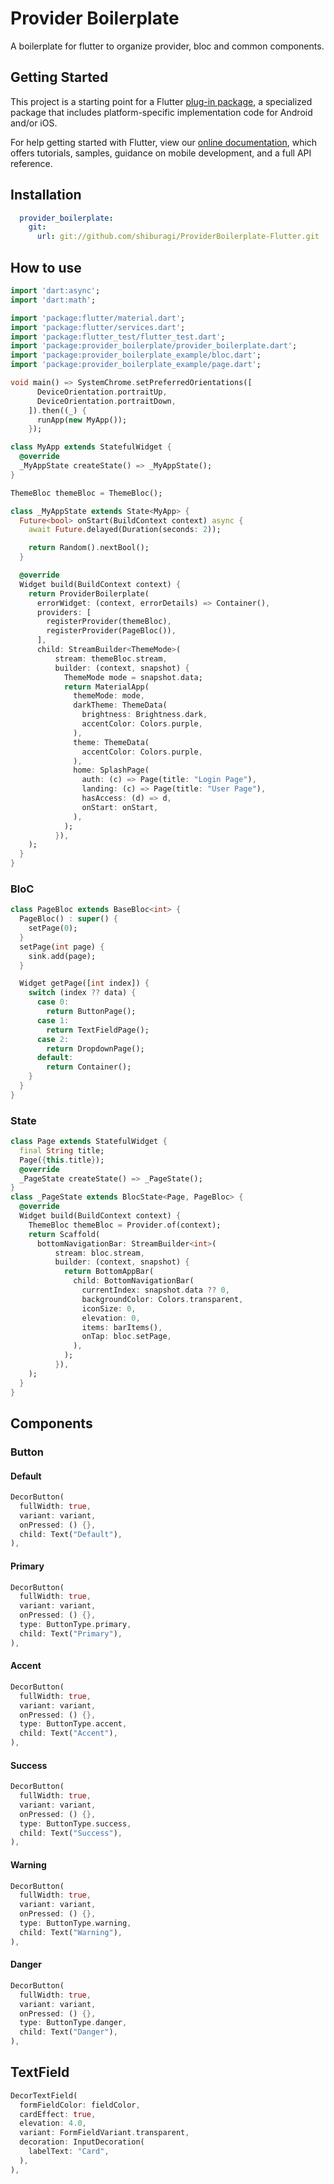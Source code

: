 # Provider Boilerplate

A boilerplate for flutter to organize provider, bloc and common components.

## Getting Started

This project is a starting point for a Flutter
[plug-in package](https://flutter.dev/developing-packages/),
a specialized package that includes platform-specific implementation code for
Android and/or iOS.

For help getting started with Flutter, view our 
[online documentation](https://flutter.dev/docs), which offers tutorials, 
samples, guidance on mobile development, and a full API reference.


## Installation
```yaml
  provider_boilerplate:
    git:
      url: git://github.com/shiburagi/ProviderBoilerplate-Flutter.git
```

## How to use 

```dart
import 'dart:async';
import 'dart:math';

import 'package:flutter/material.dart';
import 'package:flutter/services.dart';
import 'package:flutter_test/flutter_test.dart';
import 'package:provider_boilerplate/provider_boilerplate.dart';
import 'package:provider_boilerplate_example/bloc.dart';
import 'package:provider_boilerplate_example/page.dart';

void main() => SystemChrome.setPreferredOrientations([
      DeviceOrientation.portraitUp,
      DeviceOrientation.portraitDown,
    ]).then((_) {
      runApp(new MyApp());
    });

class MyApp extends StatefulWidget {
  @override
  _MyAppState createState() => _MyAppState();
}

ThemeBloc themeBloc = ThemeBloc();

class _MyAppState extends State<MyApp> {
  Future<bool> onStart(BuildContext context) async {
    await Future.delayed(Duration(seconds: 2));

    return Random().nextBool();
  }

  @override
  Widget build(BuildContext context) {
    return ProviderBoilerplate(
      errorWidget: (context, errorDetails) => Container(),
      providers: [
        registerProvider(themeBloc),
        registerProvider(PageBloc()),
      ],
      child: StreamBuilder<ThemeMode>(
          stream: themeBloc.stream,
          builder: (context, snapshot) {
            ThemeMode mode = snapshot.data;
            return MaterialApp(
              themeMode: mode,
              darkTheme: ThemeData(
                brightness: Brightness.dark,
                accentColor: Colors.purple,
              ),
              theme: ThemeData(
                accentColor: Colors.purple,
              ),
              home: SplashPage(
                auth: (c) => Page(title: "Login Page"),
                landing: (c) => Page(title: "User Page"),
                hasAccess: (d) => d,
                onStart: onStart,
              ),
            );
          }),
    );
  }
}

```

### BloC

```dart
class PageBloc extends BaseBloc<int> {
  PageBloc() : super() {
    setPage(0);
  }
  setPage(int page) {
    sink.add(page);
  }

  Widget getPage([int index]) {
    switch (index ?? data) {
      case 0:
        return ButtonPage();
      case 1:
        return TextFieldPage();
      case 2:
        return DropdownPage();
      default:
        return Container();
    }
  }
}
```

### State

```dart
class Page extends StatefulWidget {
  final String title;
  Page({this.title});
  @override
  _PageState createState() => _PageState();
}
class _PageState extends BlocState<Page, PageBloc> {
  @override
  Widget build(BuildContext context) {
    ThemeBloc themeBloc = Provider.of(context);
    return Scaffold(
      bottomNavigationBar: StreamBuilder<int>(
          stream: bloc.stream,
          builder: (context, snapshot) {
            return BottomAppBar(
              child: BottomNavigationBar(
                currentIndex: snapshot.data ?? 0,
                backgroundColor: Colors.transparent,
                iconSize: 0,
                elevation: 0,
                items: barItems(),
                onTap: bloc.setPage,
              ),
            );
          }),
    );
  }
}
```

## Components

### Button


#### Default
```dart
DecorButton(
  fullWidth: true,
  variant: variant,
  onPressed: () {},
  child: Text("Default"),
),
```

#### Primary
```dart
DecorButton(
  fullWidth: true,
  variant: variant,
  onPressed: () {},
  type: ButtonType.primary,
  child: Text("Primary"),
),
```

#### Accent
```dart
DecorButton(
  fullWidth: true,
  variant: variant,
  onPressed: () {},
  type: ButtonType.accent,
  child: Text("Accent"),
),
```

#### Success
```dart
DecorButton(
  fullWidth: true,
  variant: variant,
  onPressed: () {},
  type: ButtonType.success,
  child: Text("Success"),
),
```

#### Warning
```dart
DecorButton(
  fullWidth: true,
  variant: variant,
  onPressed: () {},
  type: ButtonType.warning,
  child: Text("Warning"),
),
```

#### Danger
```dart
DecorButton(
  fullWidth: true,
  variant: variant,
  onPressed: () {},
  type: ButtonType.danger,
  child: Text("Danger"),
),
```

## TextField
```dart
DecorTextField(
  formFieldColor: fieldColor,
  cardEffect: true,
  elevation: 4.0,
  variant: FormFieldVariant.transparent,
  decoration: InputDecoration(
    labelText: "Card",
  ),
),
```
